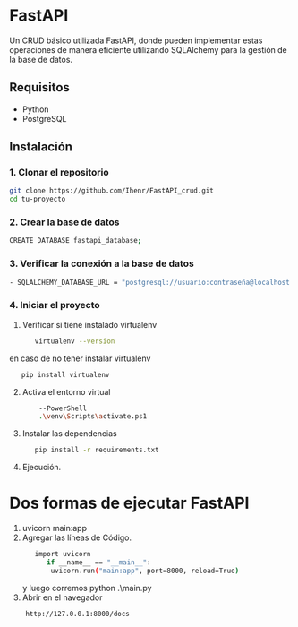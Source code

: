 # FastAPI
Un CRUD básico utilizada FastAPI, donde pueden implementar estas operaciones de manera eficiente utilizando SQLAlchemy para la gestión de la base de datos. 
## Requisitos

- Python 
- PostgreSQL

## Instalación

### 1. Clonar el repositorio

```sh
git clone https://github.com/Ihenr/FastAPI_crud.git
cd tu-proyecto
```
### 2. Crear la base de datos 

```sh
CREATE DATABASE fastapi_database;
```
### 3. Verificar la conexión a la base de datos  

```sh
- SQLALCHEMY_DATABASE_URL = "postgresql://usuario:contraseña@localhost:5432/nombre_db"
```

### 4. Iniciar el proyecto 
1. Verificar si tiene instalado virtualenv
   ```sh
      virtualenv --version
   ```
  en caso de no tener instalar  virtualenv
   ```sh
      pip install virtualenv
   ```
2. Activa el entorno virtual  
   ```sh
       --PowerShell
       .\venv\Scripts\activate.ps1
   ```
4. Instalar las dependencias 
   ```sh
      pip install -r requirements.txt
   ```
5. Ejecución.  
# Dos formas de ejecutar FastAPI

  1. uvicorn main:app 
  2. Agregar las líneas de Código.
     ```sh
        import uvicorn
           if __name__ == "__main__":
            uvicorn.run("main:app", port=8000, reload=True)
     ```
     y luego corremos python .\main.py
6. Abrir en el navegador
  ```sh
      http://127.0.0.1:8000/docs
   ```
    


